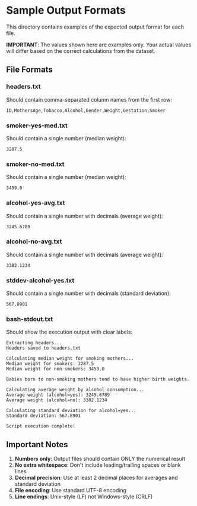 # Sample Output Formats

This directory contains examples of the expected output format for each file.

**IMPORTANT**: The values shown here are examples only. Your actual values will differ based on the correct calculations from the dataset.

## File Formats

### headers.txt
Should contain comma-separated column names from the first row:
```
ID,MothersAge,Tobacco,Alcohol,Gender,Weight,Gestation,Smoker
```

### smoker-yes-med.txt
Should contain a single number (median weight):
```
3287.5
```

### smoker-no-med.txt
Should contain a single number (median weight):
```
3459.0
```

### alcohol-yes-avg.txt
Should contain a single number with decimals (average weight):
```
3245.6789
```

### alcohol-no-avg.txt
Should contain a single number with decimals (average weight):
```
3382.1234
```

### stddev-alcohol-yes.txt
Should contain a single number with decimals (standard deviation):
```
567.8901
```

### bash-stdout.txt
Should show the execution output with clear labels:
```
Extracting headers...
Headers saved to headers.txt

Calculating median weight for smoking mothers...
Median weight for smokers: 3287.5
Median weight for non-smokers: 3459.0

Babies born to non-smoking mothers tend to have higher birth weights.

Calculating average weight by alcohol consumption...
Average weight (alcohol=yes): 3245.6789
Average weight (alcohol=no): 3382.1234

Calculating standard deviation for alcohol=yes...
Standard deviation: 567.8901

Script execution complete!
```

## Important Notes

1. **Numbers only**: Output files should contain ONLY the numerical result
2. **No extra whitespace**: Don't include leading/trailing spaces or blank lines
3. **Decimal precision**: Use at least 2 decimal places for averages and standard deviation
4. **File encoding**: Use standard UTF-8 encoding
5. **Line endings**: Unix-style (LF) not Windows-style (CRLF)